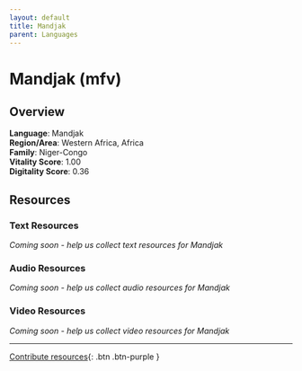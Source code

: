 ```yaml
---
layout: default
title: Mandjak
parent: Languages
---
```


# Mandjak (mfv)

## Overview

**Language**: Mandjak  
**Region/Area**: Western Africa, Africa  
**Family**: Niger-Congo  
**Vitality Score**: 1.00  
**Digitality Score**: 0.36  

## Resources

### Text Resources
*Coming soon - help us collect text resources for Mandjak*

### Audio Resources
*Coming soon - help us collect audio resources for Mandjak*

### Video Resources
*Coming soon - help us collect video resources for Mandjak*

---

[Contribute resources](https://fairtrain.github.io/){: .btn .btn-purple }

